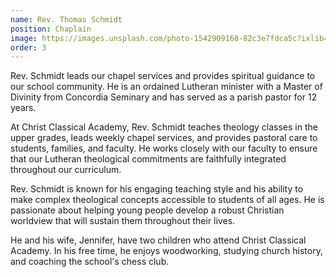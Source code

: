 ```yaml
---
name: Rev. Thomas Schmidt
position: Chaplain
image: https://images.unsplash.com/photo-1542909168-82c3e7fdca5c?ixlib=rb-4.0.3&ixid=M3wxMjA3fDB8MHxwaG90by1wYWdlfHx8fGVufDB8fHx8fA%3D%3D&auto=format&fit=crop&w=880&q=80
order: 3
---
```


Rev. Schmidt leads our chapel services and provides spiritual guidance to our school community. He is an ordained Lutheran minister with a Master of Divinity from Concordia Seminary and has served as a parish pastor for 12 years.

At Christ Classical Academy, Rev. Schmidt teaches theology classes in the upper grades, leads weekly chapel services, and provides pastoral care to students, families, and faculty. He works closely with our faculty to ensure that our Lutheran theological commitments are faithfully integrated throughout our curriculum.

Rev. Schmidt is known for his engaging teaching style and his ability to make complex theological concepts accessible to students of all ages. He is passionate about helping young people develop a robust Christian worldview that will sustain them throughout their lives.

He and his wife, Jennifer, have two children who attend Christ Classical Academy. In his free time, he enjoys woodworking, studying church history, and coaching the school's chess club.
